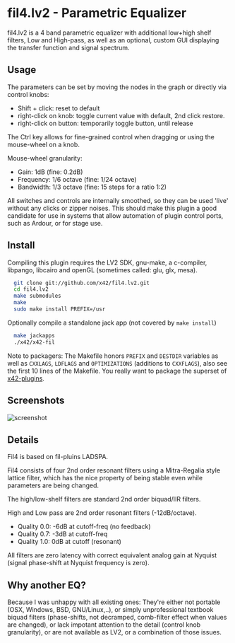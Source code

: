 fil4.lv2 - Parametric Equalizer
===============================

fil4.lv2 is a 4 band parametric equalizer with additional low+high shelf
filters, Low and High-pass, as well as an optional, custom GUI displaying
the transfer function and signal spectrum.


Usage
-----

The parameters can be set by moving the nodes in the graph or directly
via control knobs:

*   Shift + click: reset to default
*   right-click on knob: toggle current value with default, 2nd click restore.
*   right-click on button: temporarily toggle button, until release

The Ctrl key allows for fine-grained control when dragging or
using the mouse-wheel on a knob.

Mouse-wheel granularity:
*   Gain: 1dB (fine: 0.2dB)
*   Frequency: 1/6 octave (fine: 1/24 octave)
*   Bandwidth: 1/3 octave (fine: 15 steps for a ratio 1:2)

All switches and controls are internally smoothed, so they can be
used 'live' without any clicks or zipper noises. This should make
this plugin a good candidate for use in systems that allow automation
of plugin control ports, such as Ardour, or for stage use.


Install
-------

Compiling this plugin requires the LV2 SDK, gnu-make, a c-compiler,
libpango, libcairo and openGL (sometimes called: glu, glx, mesa).

```bash
  git clone git://github.com/x42/fil4.lv2.git
  cd fil4.lv2
  make submodules
  make
  sudo make install PREFIX=/usr
```

Optionally compile a standalone jack app (not covered by `make install`)
```bash
  make jackapps
  ./x42/x42-fil
```

Note to packagers: The Makefile honors `PREFIX` and `DESTDIR` variables as well
as `CXXLAGS`, `LDFLAGS` and `OPTIMIZATIONS` (additions to `CXXFLAGS`), also
see the first 10 lines of the Makefile.
You really want to package the superset of [x42-plugins](https://github.com/x42/x42-plugins).

Screenshots
-----------

![screenshot](https://raw.github.com/x42/fil4.lv2/master/img/fil4_v2.png "Fil4 GUI")


Details
-------

Fil4 is based on fil-pluins LADSPA.

Fil4 consists of four 2nd order resonant filters using a Mitra-Regalia
style lattice filter, which has the nice property of being stable
even while parameters are being changed.

The high/low-shelf filters are standard 2nd order biquad/IIR filters.

High and Low pass are 2nd order resonant filters (-12dB/octave).
*   Quality 0.0: -6dB at cutoff-freq (no feedback)
*   Quality 0.7: -3dB at cutoff-freq
*   Quality 1.0:  0dB at cutoff (resonant)

All filters are zero latency with correct equivalent analog gain at Nyquist
(signal phase-shift at Nyquist frequency is zero).


Why another EQ?
---------------

Because I was unhappy with all existing ones: They're either not portable
(OSX, Windows, BSD, GNU/Linux,..), or simply unprofessional textbook biquad
filters (phase-shifts, not decramped, comb-filter effect when values are
changed), or lack impotant attention to the detail (control knob granularity),
or are not available as LV2, or a combination of those issues.
